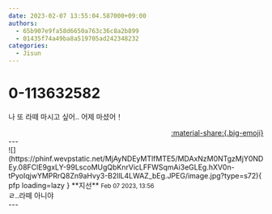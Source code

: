 ```yaml
---
date: 2023-02-07 13:55:04.587000+09:00
authors:
  - 65b907e9fa58d6650a763c36c8a2b899
  - 01435f74a49ba8a519705ad242348232
categories:
  - Jisun
---
```


# 0-113632582

<div class="post-container" markdown="1">
<div class="content-container md-sidebar__scrollwrap" markdown="1">

나 또 라떼 마시고 싶어.. 어제 마셨어！

</div>
</div>

<div style="text-align: right;" markdown="1">
<a href="https://weverse.io/fromis9/fanpost/0-113632582" style="text-align: right;">:material-share:{.big-emoji}</a>
</div>
---

<div class="comments-container md-sidebar__scrollwrap" markdown="1">
<div class="comment" markdown="1">
<div class='id-container' markdown="1">
![](https://phinf.wevpstatic.net/MjAyNDEyMTlfMTE5/MDAxNzM0NTgzMjY0NDEy.08FClE9gxLY-99LscoMUgQbKnrVicLFFWSqmAi3eGLEg.hXV0n-tPyoIqjwYMPRrQ8Zn9aHvy3-B2llL4LWAZ_bEg.JPEG/image.jpg?type=s72){ pfp loading=lazy }
**<span class="artist">지선</span>** <small>Feb 07 2023, 13:56</small><br>
</div>
<div class='comment-body' markdown="1">
ㄹ..라떼 아니야
</div>
</div>
</div>
---
